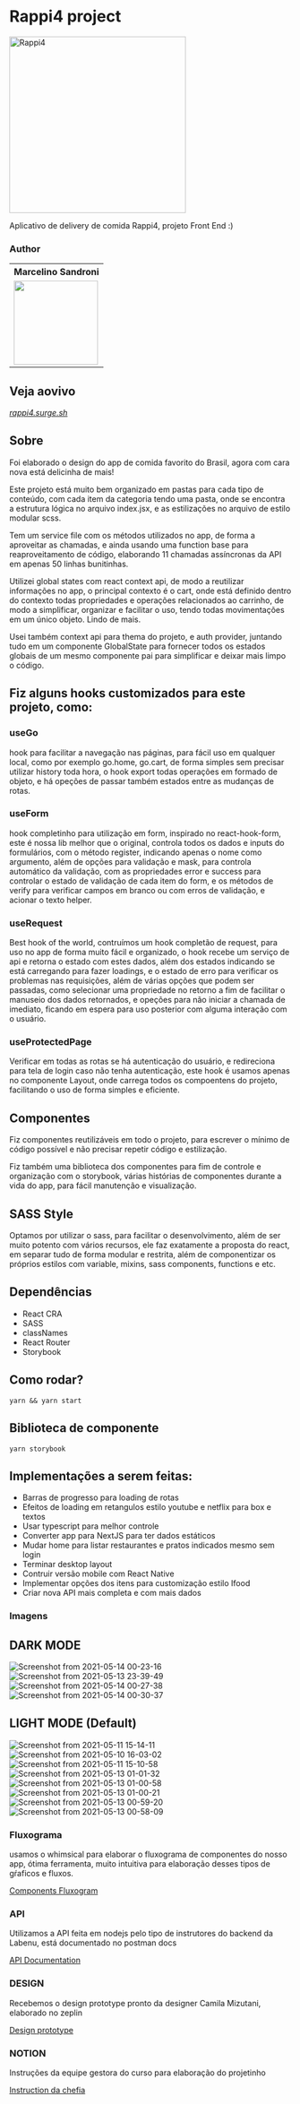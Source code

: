 # Rappi4 project

<img width="315" alt="Rappi4" src="https://user-images.githubusercontent.com/7757352/118077104-dc216680-b389-11eb-8017-2991f90bf9d5.png">

Aplicativo de delivery de comida Rappi4, projeto Front End :)

### Author

<table>
  <tr>
    <th>Marcelino Sandroni</th>
  </tr>
  <tr>
    <td>
  <img width='150px' height='150px' src='https://avatars.githubusercontent.com/u/7757352?v=4' >
    </td>
  </tr>
<table>

## Veja aovivo

_[rappi4.surge.sh](http://rappi4.surge.sh/)_

## Sobre

Foi elaborado o design do app de comida favorito do Brasil, agora com cara nova está delicinha de mais!

Este projeto está muito bem organizado em pastas para cada tipo de conteúdo, com cada item da categoria tendo uma pasta, onde se encontra a estrutura lógica no arquivo index.jsx, e as estilizações no arquivo de estilo modular scss.

Tem um service file com os métodos utilizados no app, de forma a aproveitar as chamadas, e ainda usando uma function base para reaproveitamento de código, elaborando 11 chamadas assíncronas da API em apenas 50 linhas bunitinhas.

Utilizei global states com react context api, de modo a reutilizar informações no app, o principal contexto é o cart, onde está definido dentro do contexto todas propriedades e operações relacionados ao carrinho, de modo a simplificar, organizar e facilitar o uso, tendo todas movimentações em um único objeto. Lindo de mais.

Usei também context api para thema do projeto, e auth provider, juntando tudo em um componente GlobalState para fornecer todos os estados globais de um mesmo componente pai para simplificar e deixar mais limpo o código.

## Fiz alguns hooks customizados para este projeto, como:

### useGo

hook para facilitar a navegação nas páginas, para fácil uso em qualquer local, como por exemplo go.home, go.cart, de forma simples sem precisar utilizar history toda hora, o hook export todas operações em formado de objeto, e há opeções de passar também estados entre as mudanças de rotas.

### useForm

hook completinho para utilização em form, inspirado no react-hook-form, este é nossa lib melhor que o original, controla todos os dados e inputs do formulários, com o método register, indicando apenas o nome como argumento, além de opções para validação e mask, para controla automático da validação, com as propriedades error e success para controlar o estado de validação de cada item do form, e os métodos de verify para verificar campos em branco ou com erros de validação, e acionar o texto helper.

### useRequest

Best hook of the world, contruímos um hook completão de request, para uso no app de forma muito fácil e organizado, o hook recebe um serviço de api e retorna o estado com estes dados, além dos estados indicando se está carregando para fazer loadings, e o estado de erro para verificar os problemas nas requisições, além de várias opções que podem ser passadas, como selecionar uma propriedade no retorno a fim de facilitar o manuseio dos dados retornados, e opeções para não iniciar a chamada de imediato, ficando em espera para uso posterior com alguma interação com o usuário.

### useProtectedPage

Verificar em todas as rotas se há autenticação do usuário, e redireciona para tela de login caso não tenha autenticação, este hook é usamos apenas no componente Layout, onde carrega todos os compoentens do projeto, facilitando o uso de forma simples e eficiente.

## Componentes

Fiz componentes reutilizáveis em todo o projeto, para escrever o mínimo de código possível e não precisar repetir código e estilização.

Fiz também uma biblioteca dos componentes para fim de controle e organização com o storybook, várias histórias de componentes durante a vida do app, para fácil manutenção e visualização.

## SASS Style

Optamos por utilizar o sass, para facilitar o desenvolvimento, além de ser muito potento com vários recursos, ele faz exatamente a proposta do react, em separar tudo de forma modular e restrita, além de componentizar os próprios estilos com variable, mixins, sass components, functions e etc.

## Dependências

- React CRA
- SASS
- classNames
- React Router
- Storybook

## Como rodar?

`yarn && yarn start`

## Biblioteca de componente

`yarn storybook`

## Implementações a serem feitas:

- Barras de progresso para loading de rotas
- Efeitos de loading em retangulos estilo youtube e netflix para box e textos
- Usar typescript para melhor controle
- Converter app para NextJS para ter dados estáticos
- Mudar home para listar restaurantes e pratos indicados mesmo sem login
- Terminar desktop layout
- Contruir versão mobile com React Native
- Implementar opções dos itens para customização estilo Ifood
- Criar nova API mais completa e com mais dados

### Imagens

## DARK MODE

![Screenshot from 2021-05-14 00-23-16](https://user-images.githubusercontent.com/7757352/118217187-549c2c00-b44b-11eb-9f1a-d0e63b1f4dee.png)
![Screenshot from 2021-05-13 23-39-49](https://user-images.githubusercontent.com/7757352/118217161-48b06a00-b44b-11eb-8bdb-c4bdf65c4e75.png)
![Screenshot from 2021-05-14 00-27-38](https://user-images.githubusercontent.com/7757352/118217200-5cf46700-b44b-11eb-95c1-563933776cfa.png)
![Screenshot from 2021-05-14 00-30-37](https://user-images.githubusercontent.com/7757352/118217343-a80e7a00-b44b-11eb-8f98-3fcc5597d4e5.png)

## LIGHT MODE (Default)

![Screenshot from 2021-05-11 15-14-11](https://user-images.githubusercontent.com/7757352/117864805-953d4f00-b26b-11eb-8035-360d8f4b1f26.png)
![Screenshot from 2021-05-10 16-03-02](https://user-images.githubusercontent.com/7757352/117711227-5646c500-b1a9-11eb-89de-848b8a96867e.png)
![Screenshot from 2021-05-11 15-10-58](https://user-images.githubusercontent.com/7757352/117864491-41326a80-b26b-11eb-9b8a-fd8ad07b03b3.png)
![Screenshot from 2021-05-13 01-01-32](https://user-images.githubusercontent.com/7757352/118075655-d70ee800-b386-11eb-82b4-f02059a30609.png)
![Screenshot from 2021-05-13 01-00-58](https://user-images.githubusercontent.com/7757352/118075660-da09d880-b386-11eb-8453-da53a2ebcfa4.png)
![Screenshot from 2021-05-13 01-00-21](https://user-images.githubusercontent.com/7757352/118075663-dd04c900-b386-11eb-971a-6f6b86d2b47a.png)
![Screenshot from 2021-05-13 00-59-20](https://user-images.githubusercontent.com/7757352/118075675-e3934080-b386-11eb-8214-b5b2bfa817be.png)
![Screenshot from 2021-05-13 00-58-09](https://user-images.githubusercontent.com/7757352/118075678-e68e3100-b386-11eb-8745-8312db87f6a3.png)

### Fluxograma

usamos o whimsical para elaborar o fluxograma de componentes do nosso app, ótima ferramenta, muito intuitiva para elaboração desses tipos de gŕaficos e fluxos.

[Components Fluxogram](https://whimsical.com/rappi4-SxyhiPA5g1Gr4ssthbCkxT)

### API

Utilizamos a API feita em nodejs pelo tipo de instrutores do backend da Labenu, está documentado no postman docs

[API Documentation](https://documenter.getpostman.com/view/7549981/SWTEdGtT#3203689e-ea05-466a-8a5a-8ebc6c5f271e)

### DESIGN

Recebemos o design prototype pronto da designer Camila Mizutani, elaborado no zeplin

[Design prototype](https://app.zeplin.io/project/5dd5ae92669af1bc817c8359)

### NOTION

Instruções da equipe gestora do curso para elaboração do projetinho

[Instruction da chefia](https://www.notion.so/WFS13-Projeto-Final-do-Frontend-20ac39457b9344aab3863527a0032196)
